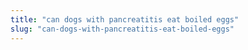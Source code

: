```yaml
---
title: "can dogs with pancreatitis eat boiled eggs"
slug: "can-dogs-with-pancreatitis-eat-boiled-eggs"
---
```


